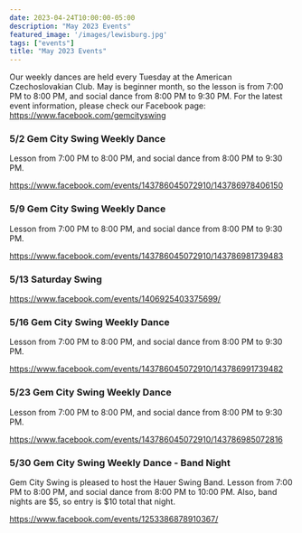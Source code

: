 ```yaml
---
date: 2023-04-24T10:00:00-05:00
description: "May 2023 Events"
featured_image: '/images/lewisburg.jpg'
tags: ["events"]
title: "May 2023 Events"
---
```


Our weekly dances are held every Tuesday at the American Czechoslovakian Club. May is beginner month, so the lesson is from 7:00 PM to 8:00 PM, and social dance from 8:00 PM to 9:30 PM. For the latest event information, please check our Facebook page: https://www.facebook.com/gemcityswing

### 5/2 Gem City Swing Weekly Dance

Lesson from 7:00 PM to 8:00 PM, and social dance from 8:00 PM to 9:30 PM.

https://www.facebook.com/events/143786045072910/143786978406150

### 5/9 Gem City Swing Weekly Dance

Lesson from 7:00 PM to 8:00 PM, and social dance from 8:00 PM to 9:30 PM.

https://www.facebook.com/events/143786045072910/143786981739483

### 5/13 Saturday Swing

https://www.facebook.com/events/1406925403375699/

### 5/16 Gem City Swing Weekly Dance

Lesson from 7:00 PM to 8:00 PM, and social dance from 8:00 PM to 9:30 PM.

https://www.facebook.com/events/143786045072910/143786991739482

### 5/23 Gem City Swing Weekly Dance

Lesson from 7:00 PM to 8:00 PM, and social dance from 8:00 PM to 9:30 PM.

https://www.facebook.com/events/143786045072910/143786985072816

### 5/30 Gem City Swing Weekly Dance - Band Night

Gem City Swing is pleased to host the Hauer Swing Band. Lesson from 7:00 PM to 8:00 PM, and social dance from 8:00 PM to 10:00 PM. Also, band nights are $5, so entry is $10 total that night.

https://www.facebook.com/events/1253386878910367/
